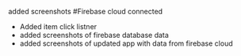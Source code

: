 
added screenshots
#Firebase cloud connected
* Added item click listner
* added screenshots of firebase database data
* added screenshots of updated app with data from firebase cloud
